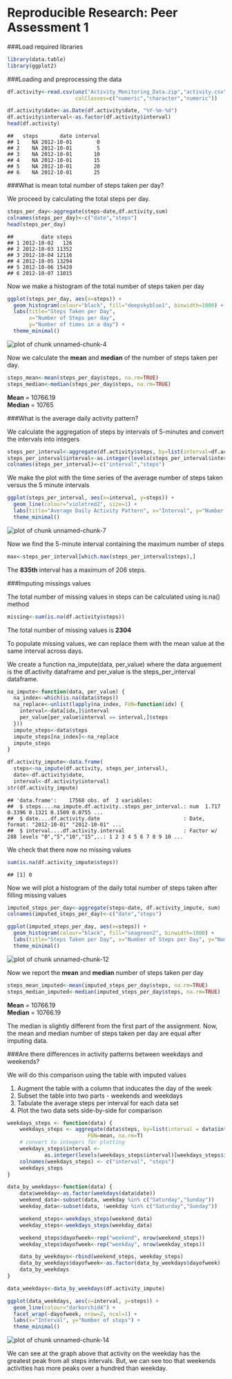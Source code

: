 Reproducible Research: Peer Assessment 1
==================================

###Load required libraries

```r
library(data.table)
library(ggplot2)
```

###Loading and preprocessing the data


```r
df.activity<-read.csv(unz("Activity_Monitoring_Data.zip","activity.csv"),header=TRUE,sep=",",
                      colClasses=c("numeric","character","numeric"))

df.activity$date<-as.Date(df.activity$date, "%Y-%m-%d")
df.activity$interval<-as.factor(df.activity$interval)
head(df.activity)
```

```
##   steps       date interval
## 1    NA 2012-10-01        0
## 2    NA 2012-10-01        5
## 3    NA 2012-10-01       10
## 4    NA 2012-10-01       15
## 5    NA 2012-10-01       20
## 6    NA 2012-10-01       25
```

###What is mean total number of steps taken per day?

We proceed by calculating the total steps per day.

```r
steps_per_day<-aggregate(steps~date,df.activity,sum)
colnames(steps_per_day)<-c("date","steps")
head(steps_per_day)
```

```
##         date steps
## 1 2012-10-02   126
## 2 2012-10-03 11352
## 3 2012-10-04 12116
## 4 2012-10-05 13294
## 5 2012-10-06 15420
## 6 2012-10-07 11015
```

Now we make a histogram of the total number of steps taken per day

```r
ggplot(steps_per_day, aes(x=steps)) +
  geom_histogram(colour="black", fill="deepskyblue1", binwidth=1000) +
  labs(title="Steps Taken per Day", 
       x="Number of Steps per day",
       y="Number of times in a day") +
  theme_minimal()
```

![plot of chunk unnamed-chunk-4](figure/unnamed-chunk-4-1.png) 

Now we calculate the **mean** and **median** of the number of steps taken per day.

```r
steps_mean<-mean(steps_per_day$steps, na.rm=TRUE)
steps_median<-median(steps_per_day$steps, na.rm=TRUE)
```
**Mean** = 10766.19  
**Median** = 10765

###What is the average daily activity pattern?

We calculate the aggregation of steps by intervals of 5-minutes and convert the intervals into integers

```r
steps_per_interval<-aggregate(df.activity$steps, by=list(interval=df.activity$interval), FUN=mean, na.rm=TRUE)
steps_per_interval$interval<-as.integer(levels(steps_per_interval$interval)[steps_per_interval$interval])
colnames(steps_per_interval)<-c("interval","steps")
```

We make the plot with the time series of the average number of steps taken versus the 5 minute intervals

```r
ggplot(steps_per_interval, aes(x=interval, y=steps)) +
  geom_line(colour="violetred2", size=1) +
  labs(title="Average Daily Activity Pattern", x="Interval", y="Number of steps") +
  theme_minimal()
```

![plot of chunk unnamed-chunk-7](figure/unnamed-chunk-7-1.png) 

Now we find the 5-minute interval containing the maximum number of steps

```r
max<-steps_per_interval[which.max(steps_per_interval$steps),]
```
The **835th** interval has a maximum of 206 steps.

###Imputing missings values

The total number of missing values in steps can be calculated using is.na() method

```r
missing<-sum(is.na(df.activity$steps))
```
The total number of missing values is **2304**

To populate missing values, we can replace them with the mean value at the same interval across days.  

We create a function na_impute(data, per_value) where the data arguement is the df.activity dataframe and per_value
is the steps_per_interval dataframe.

```r
na_impute<-function(data, per_value) {
  na_index<-which(is.na(data$steps))
  na_replace<-unlist(lapply(na_index, FUN=function(idx) {
    interval<-data[idx,]$interval
    per_value[per_value$interval == interval,]$steps
  }))
  impute_steps<-data$steps
  impute_steps[na_index]<-na_replace
  impute_steps
}

df.activity_impute<-data.frame(
  steps<-na_impute(df.activity, steps_per_interval),
  date<-df.activity$date,
  interval<-df.activity$interval)
str(df.activity_impute)
```

```
## 'data.frame':	17568 obs. of  3 variables:
##  $ steps....na_impute.df.activity..steps_per_interval.: num  1.717 0.3396 0.1321 0.1509 0.0755 ...
##  $ date....df.activity.date                           : Date, format: "2012-10-01" "2012-10-01" ...
##  $ interval....df.activity.interval                   : Factor w/ 288 levels "0","5","10","15",..: 1 2 3 4 5 6 7 8 9 10 ...
```

We check that there now no missing values

```r
sum(is.na(df.activity_impute$steps))
```

```
## [1] 0
```

Now we will plot a histogram of the daily total number of steps taken after filling missing values

```r
imputed_steps_per_day<-aggregate(steps~date, df.activity_impute, sum)
colnames(imputed_steps_per_day)<-c("date","steps")

ggplot(imputed_steps_per_day, aes(x=steps)) +
  geom_histogram(colour="black", fill="seagreen2", binwidth=1000) +
  labs(title="Steps Taken per Day", x="Number of Steps per Day", y="Number of times in a day") +
  theme_minimal()
```

![plot of chunk unnamed-chunk-12](figure/unnamed-chunk-12-1.png) 

Now we report the **mean** and **median** number of steps taken per day

```r
steps_mean_imputed<-mean(imputed_steps_per_day$steps, na.rm=TRUE)
steps_median_imputed<-median(imputed_steps_per_day$steps, na.rm=TRUE)
```
**Mean** = 10766.19   
**Median** = 10766.19

The median is slightly different from the first part of the assignment. Now, the mean and median number of steps taken per day are equal after imputing data.

###Are there differences in activity patterns between weekdays and weekends?

We will do this comparison using the table with imputed values  
1. Augment the table with a column that inducates the day of the week  
2. Subset the table into two parts - weekends and weekdays  
3. Tabulate the average steps per interval for each data set  
4. Plot the two data sets side-by-side for comparison

```r
weekdays_steps <- function(data) {
    weekdays_steps <- aggregate(data$steps, by=list(interval = data$interval),
                          FUN=mean, na.rm=T)
    # convert to integers for plotting
    weekdays_steps$interval <- 
            as.integer(levels(weekdays_steps$interval)[weekdays_steps$interval])
    colnames(weekdays_steps) <- c("interval", "steps")
    weekdays_steps
}

data_by_weekdays<-function(data) {
    data$weekday<-as.factor(weekdays(data$date))
    weekend_data<-subset(data, weekday %in% c("Saturday","Sunday"))
    weekday_data<-subset(data, !weekday %in% c("Saturday","Sunday"))

    weekend_steps<-weekdays_steps(weekend_data)
    weekday_steps<-weekdays_steps(weekday_data)

    weekend_steps$dayofweek<-rep("weekend", nrow(weekend_steps))
    weekday_steps$dayofweek<-rep("weekday", nrow(weekday_steps))

    data_by_weekdays<-rbind(weekend_steps, weekday_steps)
    data_by_weekdays$dayofweek<-as.factor(data_by_weekdays$dayofweek)
    data_by_weekdays
}

data_weekdays<-data_by_weekdays(df.activity_impute)

ggplot(data_weekdays, aes(x=interval, y=steps)) +
  geom_line(colour="darkorchid4") +
  facet_wrap(~dayofweek, nrow=2, ncol=1) +
  labs(x="Interval", y="Number of steps") +
  theme_minimal()
```

![plot of chunk unnamed-chunk-14](figure/unnamed-chunk-14-1.png) 

We can see at the graph above that activity on the weekday has the greatest peak from all steps intervals. But, we can see too that weekends activities has more peaks over a hundred than weekday.





